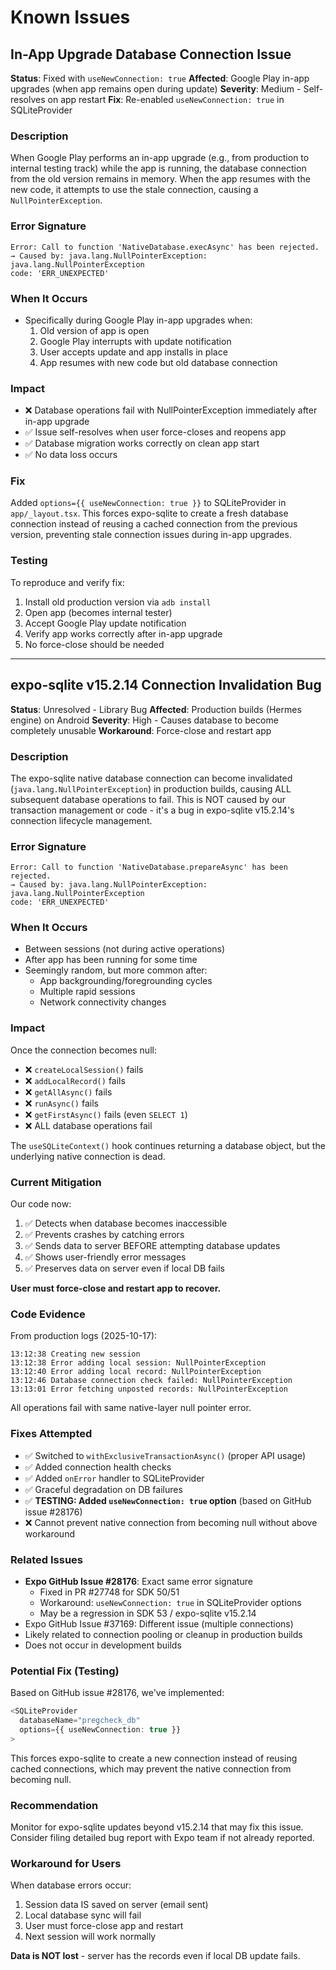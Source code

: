 # Known Issues

## In-App Upgrade Database Connection Issue

**Status**: Fixed with `useNewConnection: true`
**Affected**: Google Play in-app upgrades (when app remains open during update)
**Severity**: Medium - Self-resolves on app restart
**Fix**: Re-enabled `useNewConnection: true` in SQLiteProvider

### Description

When Google Play performs an in-app upgrade (e.g., from production to internal testing track) while the app is running, the database connection from the old version remains in memory. When the app resumes with the new code, it attempts to use the stale connection, causing a `NullPointerException`.

### Error Signature

```
Error: Call to function 'NativeDatabase.execAsync' has been rejected.
→ Caused by: java.lang.NullPointerException: java.lang.NullPointerException
code: 'ERR_UNEXPECTED'
```

### When It Occurs

- Specifically during Google Play in-app upgrades when:
  1. Old version of app is open
  2. Google Play interrupts with update notification
  3. User accepts update and app installs in place
  4. App resumes with new code but old database connection

### Impact

- ❌ Database operations fail with NullPointerException immediately after in-app upgrade
- ✅ Issue self-resolves when user force-closes and reopens app
- ✅ Database migration works correctly on clean app start
- ✅ No data loss occurs

### Fix

Added `options={{ useNewConnection: true }}` to SQLiteProvider in `app/_layout.tsx`. This forces expo-sqlite to create a fresh database connection instead of reusing a cached connection from the previous version, preventing stale connection issues during in-app upgrades.

### Testing

To reproduce and verify fix:
1. Install old production version via `adb install`
2. Open app (becomes internal tester)
3. Accept Google Play update notification
4. Verify app works correctly after in-app upgrade
5. No force-close should be needed

---

## expo-sqlite v15.2.14 Connection Invalidation Bug

**Status**: Unresolved - Library Bug
**Affected**: Production builds (Hermes engine) on Android
**Severity**: High - Causes database to become completely unusable
**Workaround**: Force-close and restart app

### Description

The expo-sqlite native database connection can become invalidated (`java.lang.NullPointerException`) in production builds, causing ALL subsequent database operations to fail. This is NOT caused by our transaction management or code - it's a bug in expo-sqlite v15.2.14's connection lifecycle management.

### Error Signature

```
Error: Call to function 'NativeDatabase.prepareAsync' has been rejected.
→ Caused by: java.lang.NullPointerException: java.lang.NullPointerException
code: 'ERR_UNEXPECTED'
```

### When It Occurs

- Between sessions (not during active operations)
- After app has been running for some time
- Seemingly random, but more common after:
  - App backgrounding/foregrounding cycles
  - Multiple rapid sessions
  - Network connectivity changes

### Impact

Once the connection becomes null:
- ❌ `createLocalSession()` fails
- ❌ `addLocalRecord()` fails
- ❌ `getAllAsync()` fails
- ❌ `runAsync()` fails
- ❌ `getFirstAsync()` fails (even `SELECT 1`)
- ❌ ALL database operations fail

The `useSQLiteContext()` hook continues returning a database object, but the underlying native connection is dead.

### Current Mitigation

Our code now:
1. ✅ Detects when database becomes inaccessible
2. ✅ Prevents crashes by catching errors
3. ✅ Sends data to server BEFORE attempting database updates
4. ✅ Shows user-friendly error messages
5. ✅ Preserves data on server even if local DB fails

**User must force-close and restart app to recover.**

### Code Evidence

From production logs (2025-10-17):
```
13:12:38 Creating new session
13:12:38 Error adding local session: NullPointerException
13:12:40 Error adding local record: NullPointerException
13:12:46 Database connection check failed: NullPointerException
13:13:01 Error fetching unposted records: NullPointerException
```

All operations fail with same native-layer null pointer error.

### Fixes Attempted

- ✅ Switched to `withExclusiveTransactionAsync()` (proper API usage)
- ✅ Added connection health checks
- ✅ Added `onError` handler to SQLiteProvider
- ✅ Graceful degradation on DB failures
- ✅ **TESTING: Added `useNewConnection: true` option** (based on GitHub issue #28176)
- ❌ Cannot prevent native connection from becoming null without above workaround

### Related Issues

- **Expo GitHub Issue #28176**: Exact same error signature
  - Fixed in PR #27748 for SDK 50/51
  - Workaround: `useNewConnection: true` in SQLiteProvider options
  - May be a regression in SDK 53 / expo-sqlite v15.2.14
- Expo GitHub Issue #37169: Different issue (multiple connections)
- Likely related to connection pooling or cleanup in production builds
- Does not occur in development builds

### Potential Fix (Testing)

Based on GitHub issue #28176, we've implemented:
```typescript
<SQLiteProvider
  databaseName="pregcheck_db"
  options={{ useNewConnection: true }}
>
```

This forces expo-sqlite to create a new connection instead of reusing cached connections, which may prevent the native connection from becoming null.

### Recommendation

Monitor for expo-sqlite updates beyond v15.2.14 that may fix this issue. Consider filing detailed bug report with Expo team if not already reported.

### Workaround for Users

When database errors occur:
1. Session data IS saved on server (email sent)
2. Local database sync will fail
3. User must force-close app and restart
4. Next session will work normally

**Data is NOT lost** - server has the records even if local DB update fails.
